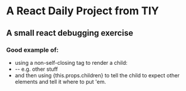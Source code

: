 # A React Daily Project from TIY

## A small react debugging exercise  

### Good example of:
- using a non-self-closing tag to render a child:
- -- e.g. <BaseLayout> other stuff <BaseLayout />
- and then using {this.props.children} to tell the child to expect other elements and tell it where to put 'em.
